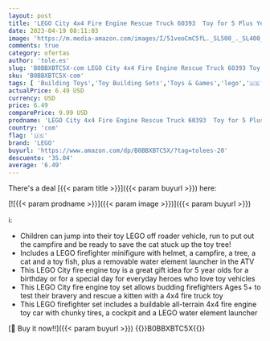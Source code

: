 ```yaml
---
layout: post
title: 'LEGO City 4x4 Fire Engine Rescue Truck 60393  Toy for 5 Plus Year Old Boys & Girls  Set with Water Element Launcher  Firefighter Minifigure and Cat Figure'
date: 2023-04-19 08:11:03
image: 'https://m.media-amazon.com/images/I/51veoCmC5fL._SL500_._SL400_.jpg'
comments: true
category: ofertas
author: 'tole.es'
slug: 'B0BBXBTC5X-com LEGO City 4x4 Fire Engine Rescue Truck 60393 Toy for 5...'
sku: 'B0BBXBTC5X-com'
tags: [ 'Building Toys','Toy Building Sets','Toys & Games','lego','🇺🇸', ]
actualPrice: 6.49 USD
currency: USD
price: 6.49
comparePrice: 9.99 USD
prodname: 'LEGO City 4x4 Fire Engine Rescue Truck 60393  Toy for 5 Plus Year Old Boys & Girls  Set with Water Element Launcher  Firefighter Minifigure and Cat Figure'
country: 'com'
flag: '🇺🇸'
brand: 'LEGO'
buyurl: 'https://www.amazon.com/dp/B0BBXBTC5X/?tag=tolees-20'
descuento: '35.04'
average: '6.49'
---
```


There's a deal [{{< param title >}}]({{< param buyurl >}})  here:

[![{{< param prodname >}}]({{< param image >}})]({{< param buyurl >}})

ℹ️:

- Children can jump into their toy LEGO off roader vehicle, run to put out the campfire and be ready to save the cat stuck up the toy tree!
- Includes a LEGO firefighter minifigure with helmet, a campfire, a tree, a cat and a toy fish, plus a removable water element launcher in the ATV
- This LEGO City fire engine toy is a great gift idea for 5 year olds for a birthday or for a special day for everyday heroes who love toy vehicles
- This LEGO City fire engine toy set allows budding firefighters Ages 5+ to test their bravery and rescue a kitten with a 4x4 fire truck toy
- This LEGO firefighter set includes a buildable all-terrain 4x4 fire engine toy car with chunky tires, a cockpit and a LEGO water element launcher

[🛒 Buy it now!!]({{< param buyurl >}})
{{<world>}}B0BBXBTC5X{{</world>}}
